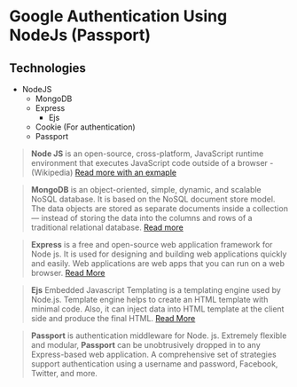 # Google Authentication Using NodeJs (Passport)

## Technologies

- NodeJS
  - MongoDB
  - Express
    - Ejs
  - Cookie (For authentication)
  - Passport

> **Node JS** is an open-source, cross-platform, JavaScript runtime environment that executes JavaScript code outside of a browser - (Wikipedia) [Read more with an exmaple](https://nodejs.org/en/about/)

> **MongoDB** is an object-oriented, simple, dynamic, and scalable NoSQL database. It is based on the NoSQL document store model. The data objects are stored as separate documents inside a collection — instead of storing the data into the columns and rows of a traditional relational database. [Read more](https://dzone.com/articles/why-mongodb)

> **Express** is a free and open-source web application framework for Node js. It is used for designing and building web applications quickly and easily. Web applications are web apps that you can run on a web browser. [Read More](https://www.besanttechnologies.com/what-is-expressjs)

> **Ejs**  Embedded Javascript Templating is a templating engine used by Node.js. Template engine helps to create an HTML template with minimal code. Also, it can inject data into HTML template at the client side and produce the final HTML. [Read More](https://www.geeksforgeeks.org/use-ejs-as-template-engine-in-node-js/)

> **Passport** is authentication middleware for Node. js. Extremely flexible and modular, **Passport** can be unobtrusively dropped in to any Express-based web application. A comprehensive set of strategies support authentication using a username and password, Facebook, Twitter, and more.

